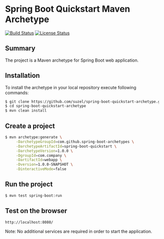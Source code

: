 Spring Boot Quickstart Maven Archetype
=========================================

[![Build Status](https://travis-ci.org/suzel/spring-boot-quickstart-archetype.svg?branch=master)](https://travis-ci.org/suzel/spring-boot-quickstart-archetype)
[![License Status](https://img.shields.io/badge/license-MIT-blue.svg)](https://raw.githubusercontent.com/suzel/spring-boot-quickstart-archetype/master/LICENSE)

Summary
-------
The project is a Maven archetype for Spring Boot web application.

Installation
------------

To install the archetype in your local repository execute following commands:

```sh
$ git clone https://github.com/suzel/spring-boot-quickstart-archetype.git
$ cd spring-boot-quickstart-archetype
$ mvn clean install
```

Create a project
----------------

```sh
$ mvn archetype:generate \
     -DarchetypeGroupId=com.github.spring-boot-archetypes \
     -DarchetypeArtifactId=spring-boot-quickstart \
     -DarchetypeVersion=1.0.0 \
     -DgroupId=com.company \
     -DartifactId=webapp \
     -Dversion=1.0.0-SNAPSHOT \
     -DinteractiveMode=false
```

Run the project
----------------

```sh
$ mvn test spring-boot:run
```

Test on the browser
-------------------

```sh
http://localhost:8080/
```

Note: No additional services are required in order to start the application.

